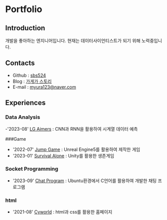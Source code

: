 # Portfolio

## Introduction
개발을 좋아하는 엔지니어입니다. 현재는 데이터사이언티스트가 되기 위해 노력중입니다.

## Contacts
- Github : [sbs524](https://github.com/sbs524)
- Blog : [가게가 스토리](https://gagega.tistory.com)
- E-mail : myura123@naver.com

## Experiences
### Data Analysis
-'2023-08' [LG Aimers](https://github.com/sbs524/LGAimers) : CNN과 RNN을 활용하여 시계열 데이터 예측

###Game
- '2022-07' [Jump Game](https://www.youtube.com/watch?v=A3T1QaHFnVU) : Unreal Engine5를 활용하여 제작한 게임
- '2023-01' [Survival Alone](https://github.com/sbs524/Alone-Unity-) : Unity를 활용한 생존게임

### Socket Programming
- '2023-09' [Chat Program](https://github.com/sbs524/Socket_Programming_with_Ubuntu) : Ubuntu환경에서 C언어를 활용하여 개발한 채팅 프로그램



### html
- '2021-08' [Cyworld](https://github.com/sbs524/mini-homepage) : html과 css를 활용한 홈페이지
  

